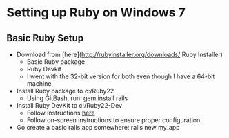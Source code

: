 # Setting up Ruby on Windows 7

## Basic Ruby Setup
* Download from [here](http://rubyinstaller.org/downloads/ Ruby Installer)
  * Basic Ruby package
  * Ruby Devkit
  * I went with the 32-bit version for both even though I have a 64-bit machine.
* Install Ruby package to c:/Ruby22
  * Using GitBash, run: gem install rails
* Install Ruby DevKit to c:/Ruby22-Dev
  * Follow instructions [here](https://github.com/oneclick/rubyinstaller/wiki/Development-Kit)
  * Follow on-screen instructions to ensure proper configuration.
* Go create a basic rails app somewhere: rails new my_app
